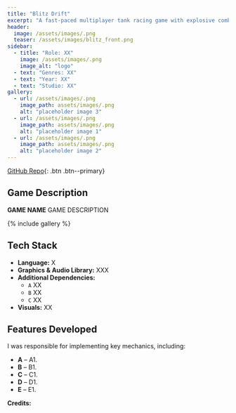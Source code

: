 ```yaml
---
title: "Blitz Drift"
excerpt: "A fast-paced multiplayer tank racing game with explosive combat, chaotic power-ups, and both online and couch co-op action."
header:
  image: /assets/images/.png
  teaser: /assets/images/blitz_front.png
sidebar:
  - title: "Role: XX"
    image: /assets/images/.png
    image_alt: "logo"
  - text: "Genres: XX"
  - text: "Year: XX"
  - text: "Studio: XX"
gallery:
  - url: /assets/images/.png
    image_path: assets/images/.png
    alt: "placeholder image 3"
  - url: /assets/images/.png
    image_path: assets/images/.png
    alt: "placeholder image 1"
  - url: /assets/images/.png
    image_path: assets/images/.png
    alt: "placeholder image 2"
---
```

[GitHub Repo](#LINK){: .btn .btn--primary}
## Game Description
**GAME NAME**  GAME DESCRIPTION 

{% include gallery %}

## Tech Stack
- **Language:** X
- **Graphics & Audio Library:** XXX
- **Additional Dependencies:**
  - `A` XX
  - `B` XX
  - `C` XX
- **Visuals:** XX

## Features Developed
I was responsible for implementing key mechanics, including:
- **A** – A1.
- **B** – B1.
- **C** – C1.
- **D** – D1.
- **E** – E1.


**Credits:**
